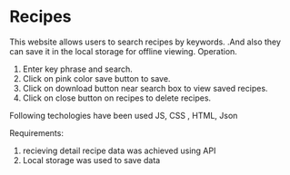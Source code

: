 # Recipes

This website allows users to search recipes by keywords.
.And also they can save it in the local storage for offline viewing.
Operation.
1) Enter key phrase and search.
2) Click on pink color save button to save.
3) Click on download button near search box to view saved recipes.
4) Click on close button on recipes to delete recipes.

Following techologies have been used
JS, CSS , HTML, Json

Requirements:
1) recieving detail recipe data was achieved using API
2) Local storage was used to save data
